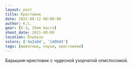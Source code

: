 ```yaml
---
layout: post
title: Крестовик
date: 2021-08-12 00:00:00
author: К.С.
gear: [E-3, 35mm macro]
shoot_date: 2021-08-09
location: Ёльбаза
colors: ['4a2a0d', '140b03']
tags: [животные, пауки, крестовики]
---
```

Барышня-крестовик с чудесной узорчатой опистосомой.
